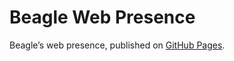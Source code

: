 # Beagle Web Presence

Beagle’s web presence, published on [GitHub Pages](https://RomanLangrehr.github.io/Beagle/branches/papyrus-last-fixes).